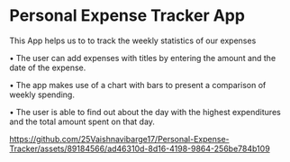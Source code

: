 # Personal Expense Tracker App

This App helps us to to track the weekly statistics of our expenses

•	The user can add expenses with titles by entering the amount and the date of the expense.

•	The app makes use of a chart with bars to present a comparison of weekly spending.

•	The user is able to find out about the day with the highest expenditures and the total amount spent on that day.






https://github.com/25Vaishnavibarge17/Personal-Expense-Tracker/assets/89184566/ad46310d-8d16-4198-9864-256be784b109

